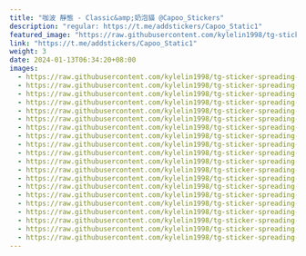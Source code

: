 ```yaml
---
title: "咖波 靜態 - Classic&amp;奶泡貓 @Capoo_Stickers"
description: "regular: https://t.me/addstickers/Capoo_Static1"
featured_image: "https://raw.githubusercontent.com/kylelin1998/tg-sticker-spreading-worldwide-images/main/img/662bee63-1dfa-4ebd-a124-6051d1a4b4f3.jpg"
link: "https://t.me/addstickers/Capoo_Static1"
weight: 3
date: 2024-01-13T06:34:20+08:00
images:
  - https://raw.githubusercontent.com/kylelin1998/tg-sticker-spreading-worldwide-images/main/img/662bee63-1dfa-4ebd-a124-6051d1a4b4f3.jpg
  - https://raw.githubusercontent.com/kylelin1998/tg-sticker-spreading-worldwide-images/main/img/6d1acadb-299a-4ff5-953b-18320a960a9a.jpg
  - https://raw.githubusercontent.com/kylelin1998/tg-sticker-spreading-worldwide-images/main/img/29782c05-8c3a-47ea-9976-674de2da95f5.jpg
  - https://raw.githubusercontent.com/kylelin1998/tg-sticker-spreading-worldwide-images/main/img/bcb5d025-91f9-4de8-a1d0-150acfbecbeb.jpg
  - https://raw.githubusercontent.com/kylelin1998/tg-sticker-spreading-worldwide-images/main/img/7e85037f-a695-4056-b78f-88575eae92a4.jpg
  - https://raw.githubusercontent.com/kylelin1998/tg-sticker-spreading-worldwide-images/main/img/1d8d0002-1a8e-4d76-8e41-f13d3cde8630.jpg
  - https://raw.githubusercontent.com/kylelin1998/tg-sticker-spreading-worldwide-images/main/img/5b823b9d-7bd5-403e-b011-edcace9b75d2.jpg
  - https://raw.githubusercontent.com/kylelin1998/tg-sticker-spreading-worldwide-images/main/img/8053e6d2-391a-45b9-b75f-95aca476120c.jpg
  - https://raw.githubusercontent.com/kylelin1998/tg-sticker-spreading-worldwide-images/main/img/c9c638bc-cb5f-46a3-b38b-2934644e0f36.jpg
  - https://raw.githubusercontent.com/kylelin1998/tg-sticker-spreading-worldwide-images/main/img/a5fd3fb9-176b-4625-a264-6274f0d8dabf.jpg
  - https://raw.githubusercontent.com/kylelin1998/tg-sticker-spreading-worldwide-images/main/img/d32f8125-c909-46c7-b1fa-4b1d4093b712.jpg
  - https://raw.githubusercontent.com/kylelin1998/tg-sticker-spreading-worldwide-images/main/img/79d02699-bb0d-476b-afe9-b4236b2f76b0.jpg
  - https://raw.githubusercontent.com/kylelin1998/tg-sticker-spreading-worldwide-images/main/img/5db3f922-aa41-4f77-9e7d-32dc714ee8b6.jpg
  - https://raw.githubusercontent.com/kylelin1998/tg-sticker-spreading-worldwide-images/main/img/7f9ae67b-5ff3-4cf1-99f6-5afa19c66743.jpg
  - https://raw.githubusercontent.com/kylelin1998/tg-sticker-spreading-worldwide-images/main/img/1d45a339-3093-4109-91be-3cf1cda59fd0.jpg
  - https://raw.githubusercontent.com/kylelin1998/tg-sticker-spreading-worldwide-images/main/img/d8b65e26-f38e-4101-a859-617a983390ba.jpg
  - https://raw.githubusercontent.com/kylelin1998/tg-sticker-spreading-worldwide-images/main/img/ad02a813-7b82-4ffb-9570-09c8d4cd3ac3.jpg
  - https://raw.githubusercontent.com/kylelin1998/tg-sticker-spreading-worldwide-images/main/img/2a2345f2-6a6f-4187-843a-3d07767998bd.jpg
  - https://raw.githubusercontent.com/kylelin1998/tg-sticker-spreading-worldwide-images/main/img/6c18cb25-a147-45f5-b777-600853486931.jpg
  - https://raw.githubusercontent.com/kylelin1998/tg-sticker-spreading-worldwide-images/main/img/0f4ced73-ab22-43bc-939a-ab8cb3722efb.jpg
---
```

